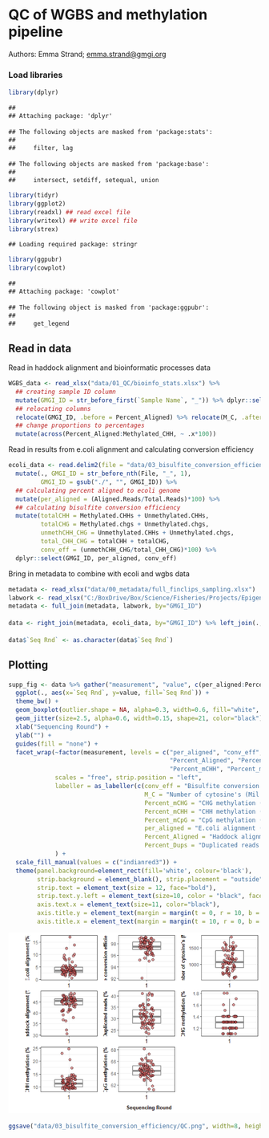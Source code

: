 QC of WGBS and methylation pipeline
================
Authors: Emma Strand; <emma.strand@gmgi.org>

### Load libraries

``` r
library(dplyr)
```

    ## 
    ## Attaching package: 'dplyr'

    ## The following objects are masked from 'package:stats':
    ## 
    ##     filter, lag

    ## The following objects are masked from 'package:base':
    ## 
    ##     intersect, setdiff, setequal, union

``` r
library(tidyr)
library(ggplot2)
library(readxl) ## read excel file 
library(writexl) ## write excel file 
library(strex)
```

    ## Loading required package: stringr

``` r
library(ggpubr)
library(cowplot)
```

    ## 
    ## Attaching package: 'cowplot'

    ## The following object is masked from 'package:ggpubr':
    ## 
    ##     get_legend

## Read in data

Read in haddock alignment and bioinformatic processes data

``` r
WGBS_data <- read_xlsx("data/01_QC/bioinfo_stats.xlsx") %>% 
  ## creating sample ID column 
  mutate(GMGI_ID = str_before_first(`Sample Name`, "_")) %>% dplyr::select(-`Sample Name`) %>%
  ## relocating columns
  relocate(GMGI_ID, .before = Percent_Aligned) %>% relocate(M_C, .after = GMGI_ID) %>%
  ## change proportions to percentages
  mutate(across(Percent_Aligned:Methylated_CHH, ~ .x*100))
```

Read in results from e.coli alignment and calculating conversion
efficiency

``` r
ecoli_data <- read.delim2(file = "data/03_bisulfite_conversion_efficiency/ecoli_seqrun1_align.txt", header=T) %>%
  mutate(., GMGI_ID = str_before_nth(File, "_", 1),
         GMGI_ID = gsub("./", "", GMGI_ID)) %>% 
  ## calculating percent aligned to ecoli genome
  mutate(per_aligned = (Aligned.Reads/Total.Reads)*100) %>%
  ## calculating bisulfite conversion efficiency
  mutate(totalCHH = Methylated.CHHs + Unmethylated.CHHs,
         totalCHG = Methylated.chgs + Unmethylated.chgs,
         unmethCHH_CHG = Unmethylated.CHHs + Unmethylated.chgs,
         total_CHH_CHG = totalCHH + totalCHG,
         conv_eff = (unmethCHH_CHG/total_CHH_CHG)*100) %>%
  dplyr::select(GMGI_ID, per_aligned, conv_eff)
```

Bring in metadata to combine with ecoli and wgbs data

``` r
metadata <- read_xlsx("data/00_metadata/full_finclips_sampling.xlsx")
labwork <- read_xlsx("C:/BoxDrive/Box/Science/Fisheries/Projects/Epigenetic Aging/Haddock/Labwork/Haddock_labwork.xlsx", sheet = "Sample List") %>% dplyr::select(GMGI_ID, `Seq Rnd`)
metadata <- full_join(metadata, labwork, by="GMGI_ID")

data <- right_join(metadata, ecoli_data, by="GMGI_ID") %>% left_join(., WGBS_data, by = "GMGI_ID")

data$`Seq Rnd` <- as.character(data$`Seq Rnd`)
```

## Plotting

``` r
supp_fig <- data %>% gather("measurement", "value", c(per_aligned:Percent_mCHH)) %>%
  ggplot(., aes(x=`Seq Rnd`, y=value, fill=`Seq Rnd`)) + 
  theme_bw() +
  geom_boxplot(outlier.shape = NA, alpha=0.3, width=0.6, fill="white", color="grey55", linewidth=1) + 
  geom_jitter(size=2.5, alpha=0.6, width=0.15, shape=21, color="black") +
  xlab("Sequencing Round") +
  ylab("") +
  guides(fill = "none") +
  facet_wrap(~factor(measurement, levels = c("per_aligned", "conv_eff", "M_C", 
                                             "Percent_Aligned", "Percent_Dups", "Percent_mCHG",
                                             "Percent_mCHH", "Percent_mCpG")), 
             scales = "free", strip.position = "left",
             labeller = as_labeller(c(conv_eff = "Bisulfite conversion efficiency (%)",
                                      M_C = "Number of cytosine's (Mil.)",
                                      Percent_mCHG = "CHG methylation (%)",
                                      Percent_mCHH = "CHH methylation (%)",
                                      Percent_mCpG = "CpG methylation (%)",
                                      per_aligned = "E.coli alignment (%)",
                                      Percent_Aligned = "Haddock alignment (%)",
                                      Percent_Dups = "Duplicated reads (%)"))
             ) +
  scale_fill_manual(values = c("indianred3")) +
  theme(panel.background=element_rect(fill='white', colour='black'),
        strip.background = element_blank(), strip.placement = "outside",
        strip.text = element_text(size = 12, face="bold"),
        strip.text.y.left = element_text(size=10, color = "black", face = "bold"),
        axis.text.x = element_text(size=11, color="black"),
        axis.title.y = element_text(margin = margin(t = 0, r = 10, b = 0, l = 0), size=12, face="bold"),
        axis.title.x = element_text(margin = margin(t = 10, r = 0, b = 0, l = 0), size=10, face="bold")); supp_fig
```

![](04b-Methylation_QC_files/figure-gfm/unnamed-chunk-5-1.png)<!-- -->

``` r
ggsave("data/03_bisulfite_conversion_efficiency/QC.png", width=8, height=8)
```
